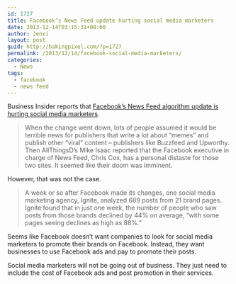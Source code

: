 ```yaml
---
id: 1727
title: Facebook’s News Feed update hurting social media marketers
date: 2013-12-14T03:15:31+00:00
author: Jenxi
layout: post
guid: http://bakingpixel.com/?p=1727
permalink: /2013/12/14/facebook-social-media-marketers/
categories:
  - News
tags:
  - facebook
  - news feed
---
```

Business Insider reports that [Facebook’s News Feed algorithm update is hurting social media marketers](http://www.businessinsider.com/facebook-screws-social-media-marketers-2013-12).

> When the change went down, lots of people assumed it would be terrible news for publishers that write a lot about &#8220;memes&#8221; and publish other &#8220;viral&#8221; content – publishers like Buzzfeed and Upworthy. Then AllThingsD&#8217;s Mike Isaac reported that the Facebook executive in charge of News Feed, Chris Cox, has a personal distaste for those two sites. It seemed like their doom was imminent. 

However, that was not the case.

> A week or so after Facebook made its changes, one social media marketing agency, Ignite, analyzed 689 posts from 21 brand pages. Ignite found that in just one week, the number of people who saw posts from those brands declined by 44% on average, &#8220;with some pages seeing declines as high as 88%.&#8221; 

Seems like Facebook doesn’t want companies to look for social media marketers to promote their brands on Facebook. Instead, they want businesses to use Facebook ads and pay to promote their posts.

Social media marketers will not be going out of business. They just need to include the cost of Facebook ads and post promotion in their services.